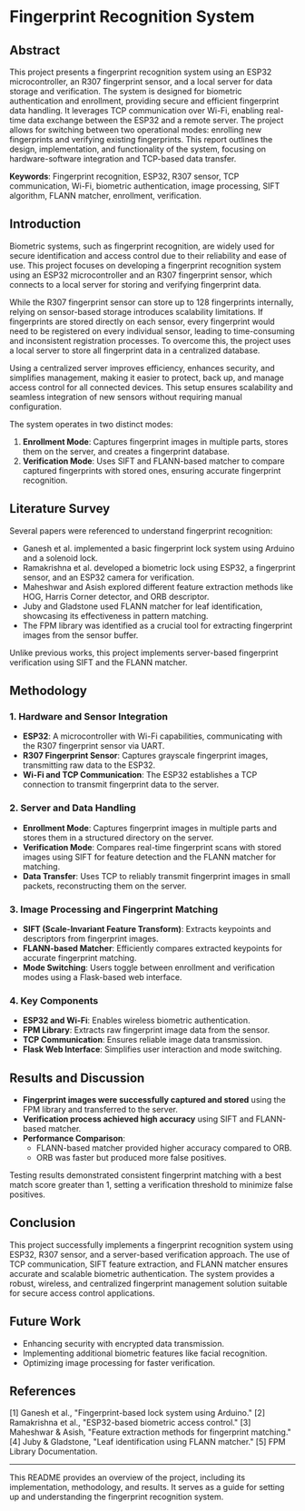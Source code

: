 # Fingerprint Recognition System

## Abstract
This project presents a fingerprint recognition system using an ESP32 microcontroller, an R307 fingerprint sensor, and a local server for data storage and verification. The system is designed for biometric authentication and enrollment, providing secure and efficient fingerprint data handling. It leverages TCP communication over Wi-Fi, enabling real-time data exchange between the ESP32 and a remote server. The project allows for switching between two operational modes: enrolling new fingerprints and verifying existing fingerprints. This report outlines the design, implementation, and functionality of the system, focusing on hardware-software integration and TCP-based data transfer.

**Keywords**: Fingerprint recognition, ESP32, R307 sensor, TCP communication, Wi-Fi, biometric authentication, image processing, SIFT algorithm, FLANN matcher, enrollment, verification.

## Introduction
Biometric systems, such as fingerprint recognition, are widely used for secure identification and access control due to their reliability and ease of use. This project focuses on developing a fingerprint recognition system using an ESP32 microcontroller and an R307 fingerprint sensor, which connects to a local server for storing and verifying fingerprint data.

While the R307 fingerprint sensor can store up to 128 fingerprints internally, relying on sensor-based storage introduces scalability limitations. If fingerprints are stored directly on each sensor, every fingerprint would need to be registered on every individual sensor, leading to time-consuming and inconsistent registration processes. To overcome this, the project uses a local server to store all fingerprint data in a centralized database.

Using a centralized server improves efficiency, enhances security, and simplifies management, making it easier to protect, back up, and manage access control for all connected devices. This setup ensures scalability and seamless integration of new sensors without requiring manual configuration.

The system operates in two distinct modes:
1. **Enrollment Mode**: Captures fingerprint images in multiple parts, stores them on the server, and creates a fingerprint database.
2. **Verification Mode**: Uses SIFT and FLANN-based matcher to compare captured fingerprints with stored ones, ensuring accurate fingerprint recognition.

## Literature Survey
Several papers were referenced to understand fingerprint recognition:
- Ganesh et al. implemented a basic fingerprint lock system using Arduino and a solenoid lock.
- Ramakrishna et al. developed a biometric lock using ESP32, a fingerprint sensor, and an ESP32 camera for verification.
- Maheshwar and Asish explored different feature extraction methods like HOG, Harris Corner detector, and ORB descriptor.
- Juby and Gladstone used FLANN matcher for leaf identification, showcasing its effectiveness in pattern matching.
- The FPM library was identified as a crucial tool for extracting fingerprint images from the sensor buffer.

Unlike previous works, this project implements server-based fingerprint verification using SIFT and the FLANN matcher.

## Methodology
### 1. Hardware and Sensor Integration
- **ESP32**: A microcontroller with Wi-Fi capabilities, communicating with the R307 fingerprint sensor via UART.
- **R307 Fingerprint Sensor**: Captures grayscale fingerprint images, transmitting raw data to the ESP32.
- **Wi-Fi and TCP Communication**: The ESP32 establishes a TCP connection to transmit fingerprint data to the server.

### 2. Server and Data Handling
- **Enrollment Mode**: Captures fingerprint images in multiple parts and stores them in a structured directory on the server.
- **Verification Mode**: Compares real-time fingerprint scans with stored images using SIFT for feature detection and the FLANN matcher for matching.
- **Data Transfer**: Uses TCP to reliably transmit fingerprint images in small packets, reconstructing them on the server.

### 3. Image Processing and Fingerprint Matching
- **SIFT (Scale-Invariant Feature Transform)**: Extracts keypoints and descriptors from fingerprint images.
- **FLANN-based Matcher**: Efficiently compares extracted keypoints for accurate fingerprint matching.
- **Mode Switching**: Users toggle between enrollment and verification modes using a Flask-based web interface.

### 4. Key Components
- **ESP32 and Wi-Fi**: Enables wireless biometric authentication.
- **FPM Library**: Extracts raw fingerprint image data from the sensor.
- **TCP Communication**: Ensures reliable image data transmission.
- **Flask Web Interface**: Simplifies user interaction and mode switching.

## Results and Discussion
- **Fingerprint images were successfully captured and stored** using the FPM library and transferred to the server.
- **Verification process achieved high accuracy** using SIFT and FLANN-based matcher.
- **Performance Comparison**:
  - FLANN-based matcher provided higher accuracy compared to ORB.
  - ORB was faster but produced more false positives.

Testing results demonstrated consistent fingerprint matching with a best match score greater than 1, setting a verification threshold to minimize false positives.

## Conclusion
This project successfully implements a fingerprint recognition system using ESP32, R307 sensor, and a server-based verification approach. The use of TCP communication, SIFT feature extraction, and FLANN matcher ensures accurate and scalable biometric authentication. The system provides a robust, wireless, and centralized fingerprint management solution suitable for secure access control applications.

## Future Work
- Enhancing security with encrypted data transmission.
- Implementing additional biometric features like facial recognition.
- Optimizing image processing for faster verification.

## References
[1] Ganesh et al., "Fingerprint-based lock system using Arduino."
[2] Ramakrishna et al., "ESP32-based biometric access control."
[3] Maheshwar & Asish, "Feature extraction methods for fingerprint matching."
[4] Juby & Gladstone, "Leaf identification using FLANN matcher."
[5] FPM Library Documentation.

---

This README provides an overview of the project, including its implementation, methodology, and results. It serves as a guide for setting up and understanding the fingerprint recognition system.
